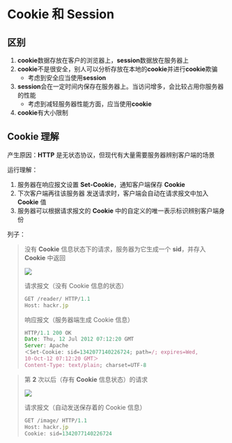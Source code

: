 # Cookie 和 Session

## 区别

1. **cookie**数据存放在客户的浏览器上，**session**数据放在服务器上
2. **cookie**不是很安全，别人可以分析存放在本地的**cookie**并进行**cookie**欺骗
   - 考虑到安全应当使用**session**
3. **session**会在一定时间内保存在服务器上。当访问增多，会比较占用你服务器的性能
   - 考虑到减轻服务器性能方面，应当使用**cookie**
4. **cookie**有大小限制

## Cookie 理解

产生原因：**HTTP** 是无状态协议，但现代有大量需要服务器辨别客户端的场景

运行理解：

1. 服务器在响应报文设置 **Set-Cookie**，通知客户端保存 **Cookie**
2. 下次客户端再往该服务器 发送请求时，客户端会自动在请求报文中加入 **Cookie** 值
3. 服务器可以根据请求报文的 **Cookie** 中的自定义的唯一表示标识辨别客户端身份

列子：

> 没有 **Cookie** 信息状态下的请求，服务器为它生成一个 **sid**，并存入 **Cookie** 中返回
>
> ![](https://cdn.kingmusi.xyz/Web/%E7%BD%91%E7%BB%9C/cook%E5%92%8Csessino-cookie%E7%90%86%E8%A7%A31.webp)
>
> 请求报文（没有 Cookie 信息的状态）
>
> ```javascript
> GET /reader/ HTTP/1.1
> Host: hackr.jp
> ```
>
> 响应报文（服务器端生成 Cookie 信息）
>
> ```javascript
> HTTP/1.1 200 OK
> Date: Thu, 12 Jul 2012 07:12:20 GMT
> Server: Apache
> ＜Set-Cookie: sid=1342077140226724; path=/; expires=Wed,
> 10-Oct-12 07:12:20 GMT＞
> Content-Type: text/plain; charset=UTF-8
> ```

> 第 **2** 次以后（存有 **Cookie** 信息状态）的请求
>
> ![](https://cdn.kingmusi.xyz/Web/%E7%BD%91%E7%BB%9C/cook%E5%92%8Csessino-cookie%E7%90%86%E8%A7%A32.webp)
>
> 请求报文（自动发送保存着的 Cookie 信息）
>
> ```javascript
> GET /image/ HTTP/1.1
> Host: hackr.jp
> Cookie: sid=1342077140226724
> ```





